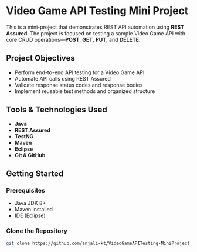 # Video Game API Testing Mini Project

This is a mini-project that demonstrates REST API automation using **REST Assured**. The project is focused on testing a sample Video Game API with core CRUD operations—**POST**, **GET**, **PUT**, and **DELETE**.

## Project Objectives

- Perform end-to-end API testing for a Video Game API
- Automate API calls using REST Assured
- Validate response status codes and response bodies
- Implement reusable test methods and organized structure

## Tools & Technologies Used

- **Java**
- **REST Assured**
- **TestNG**
- **Maven**
- **Eclipse**
- **Git & GitHub**

## Getting Started

### Prerequisites

- Java JDK 8+
- Maven installed
- IDE (Eclipse)

### Clone the Repository

```bash
git clone https://github.com/anjali-kt/VideoGameAPITesting-MiniProject.git 
